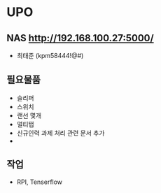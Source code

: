 # UPO

## NAS http://192.168.100.27:5000/
  - 최태준 (kpm58444!@#)
## 필요물품
  - 슬리퍼
  - 스위치
  - 랜선 몇개
  - 멀티탭
  - 신규인력 과제 처리 관련 문서 추가
  - 

## 작업
  - RPI, Tenserflow
